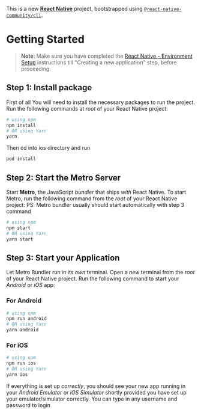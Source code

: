 This is a new [**React Native**](https://reactnative.dev) project, bootstrapped using [`@react-native-community/cli`](https://github.com/react-native-community/cli).

# Getting Started

> **Note**: Make sure you have completed the [React Native - Environment Setup](https://reactnative.dev/docs/environment-setup) instructions till "Creating a new application" step, before proceeding.

## Step 1: Install package

First of all You will need to install the necessary packages to run the project. Run the following commands at _root_ of your React Native project:

```bash
# using npm
npm install
# OR using Yarn
yarn
```

Then cd into ios directory and run

```bash
pod install
```

## Step 2: Start the Metro Server

Start **Metro**, the JavaScript _bundler_ that ships _with_ React Native.
To start Metro, run the following command from the _root_ of your React Native project:
PS: Metro bundler usually should start automatically with step 3 command

```bash
# using npm
npm start
# OR using Yarn
yarn start
```

## Step 3: Start your Application

Let Metro Bundler run in its _own_ terminal. Open a _new_ terminal from the _root_ of your React Native project. Run the following command to start your _Android_ or _iOS_ app:

### For Android

```bash
# using npm
npm run android
# OR using Yarn
yarn android
```

### For iOS

```bash
# using npm
npm run ios
# OR using Yarn
yarn ios
```

If everything is set up _correctly_, you should see your new app running in your _Android Emulator_ or _iOS Simulator_ shortly provided you have set up your emulator/simulator correctly. You can type in any username and password to login
